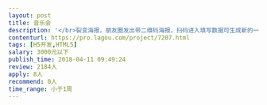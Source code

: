```yaml
---                
layout: post       
title: 音乐会           
description: '</br>裂变海报，朋友圈发出带二维码海报，扫码进入填写数据可生成新的一张二维码海报进行裂变，扫码次数越多奖励越大</br>'     
contenturl: https://pro.lagou.com/project/7207.html      
tags: [H5开发,HTML5]            
salary: 3000元以下          
publish_time: 2018-04-11 09:49:24         
review: 2184人                   
apply: 8人                   
recommend: 0人                   
time_range: 小于1周              
---                 
```

